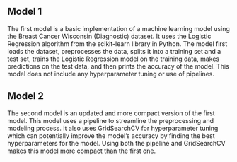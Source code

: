 ## Model 1
The first model is a basic implementation of a machine learning model using the Breast Cancer Wisconsin (Diagnostic) dataset. It uses the Logistic Regression algorithm from the scikit-learn library in Python. The model first loads the dataset, preprocesses the data, splits it into a training set and a test set, trains the Logistic Regression model on the training data, makes predictions on the test data, and then prints the accuracy of the model. This model does not include any hyperparameter tuning or use of pipelines.

## Model 2
The second model is an updated and more compact version of the first model. This model uses a pipeline to streamline the preprocessing and modeling process. It also uses GridSearchCV for hyperparameter tuning which can potentially improve the model’s accuracy by finding the best hyperparameters for the model. Using both the pipeline and GridSearchCV makes this model more compact than the first one. 

